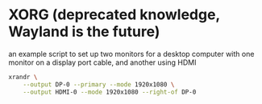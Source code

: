 # XORG (deprecated knowledge, Wayland is the future)

an example script to set up two monitors for a desktop computer with one monitor on a display port cable, and another using HDMI
```bash
xrandr \
	--output DP-0 --primary --mode 1920x1080 \
	--output HDMI-0 --mode 1920x1080 --right-of DP-0
```
